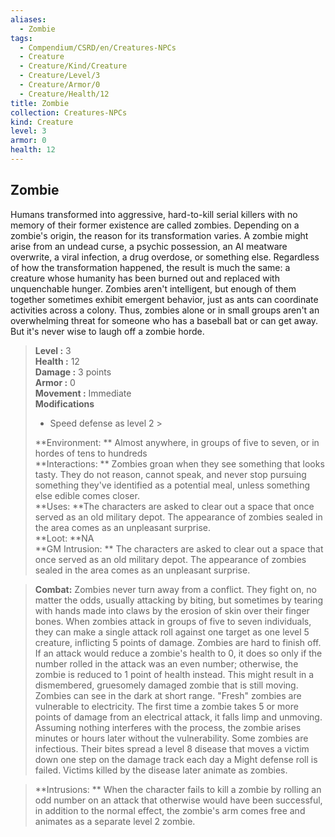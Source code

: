 ```yaml
---
aliases:
  - Zombie
tags:
  - Compendium/CSRD/en/Creatures-NPCs
  - Creature
  - Creature/Kind/Creature
  - Creature/Level/3
  - Creature/Armor/0
  - Creature/Health/12
title: Zombie
collection: Creatures-NPCs
kind: Creature
level: 3
armor: 0
health: 12
---
```

## Zombie  
Humans transformed into aggressive, hard-to-kill serial killers with no memory of their former existence are called zombies. Depending on a zombie's origin, the reason for its transformation varies. A zombie might arise from an undead curse, a psychic possession, an AI meatware overwrite, a viral infection, a drug overdose, or something else. Regardless of how the transformation happened, the result is much the same: a creature whose humanity has been burned out and replaced with unquenchable hunger.
Zombies aren't intelligent, but enough of them together sometimes exhibit emergent behavior, just as ants can coordinate activities across a colony. Thus, zombies alone or in small groups aren't an overwhelming threat for someone who has a baseball bat or can get away. But it's never wise to laugh off a zombie horde.  

  
> **Level :** 3  
> **Health :** 12  
> **Damage :** 3 points  
> **Armor :** 0  
> **Movement :** Immediate  
> **Modifications**  
>- Speed defense as level 2 >
>  
> **Environment: ** Almost anywhere, in groups of five to seven, or in hordes of tens to hundreds  
> **Interactions: ** Zombies groan when they see something that looks tasty. They do not reason, cannot speak, and never stop pursuing something they've identified as a potential meal, unless something else edible comes closer.  
> **Uses: **The characters are asked to clear out a space that once served as an old military depot. The appearance of zombies sealed in the area comes as an unpleasant surprise.  
> **Loot: **NA  
> **GM Intrusion: ** The characters are asked to clear out a space that once served as an old military depot. The appearance of zombies sealed in the area comes as an unpleasant surprise.  

> **Combat:** 
> Zombies never turn away from a conflict.
They fight on, no matter the odds, usually attacking by biting, but sometimes by tearing with hands made into claws by the erosion of skin over their finger bones.
When zombies attack in groups of five to seven individuals, they can make a single attack roll against one target as one level 5 creature, inflicting 5 points of damage.
Zombies are hard to finish off. If an attack would reduce a zombie's health to 0, it does so only if the number rolled in the attack was an even number; otherwise, the zombie is reduced to 1 point of health instead. This might result in a dismembered, gruesomely damaged zombie
that is still moving. Zombies can see in the dark
at short range.
"Fresh" zombies are vulnerable to electricity. The first time a zombie takes 5 or more points of damage from an electrical attack, it falls limp and unmoving. Assuming nothing interferes with the process, the zombie arises minutes or hours later without the vulnerability.
Some zombies are infectious. Their bites spread a
level 8 disease that moves a victim down one step on the damage track each day a Might defense roll is failed. Victims killed by the disease later animate as zombies.  
  

> **Intrusions: ** 
> When the character fails to kill a zombie by rolling an odd number on an attack that otherwise would have been successful, in addition to the normal effect, the zombie's arm comes free and animates as a separate level 2 zombie.  
